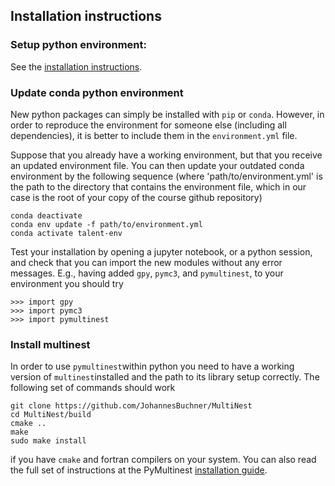 ## Installation instructions

### Setup python environment: 

See the [installation instructions](install.md).

### Update conda python environment 

New python packages can simply be installed with `pip` or `conda`. However, in order to reproduce the environment for someone else (including all dependencies), it is better to include them in the `environment.yml` file. 

Suppose that you already have a working environment, but that you receive an updated environment file. You can then update your outdated conda environment by the following sequence (where 'path/to/environment.yml' is the path to the directory that contains the environment file, which in our case is the root of your copy of the course github repository)

    conda deactivate
    conda env update -f path/to/environment.yml
    conda activate talent-env
    
Test your installation by opening a jupyter notebook, or a python session, and check that you can import the new modules without any error messages. E.g., having added `gpy`, `pymc3`, and `pymultinest`, to your environment you should try

    >>> import gpy
    >>> import pymc3
    >>> import pymultinest


### Install multinest

In order to use `pymultinest`within python you need to have a working version of `multinest`installed and the path to its library setup correctly. The following set of commands should work

    git clone https://github.com/JohannesBuchner/MultiNest
    cd MultiNest/build
    cmake ..
    make
    sudo make install
    
if you have `cmake` and fortran compilers on your system. You can also read the full set of instructions at the PyMultinest [installation guide](http://johannesbuchner.github.io/PyMultiNest/install.html). 
